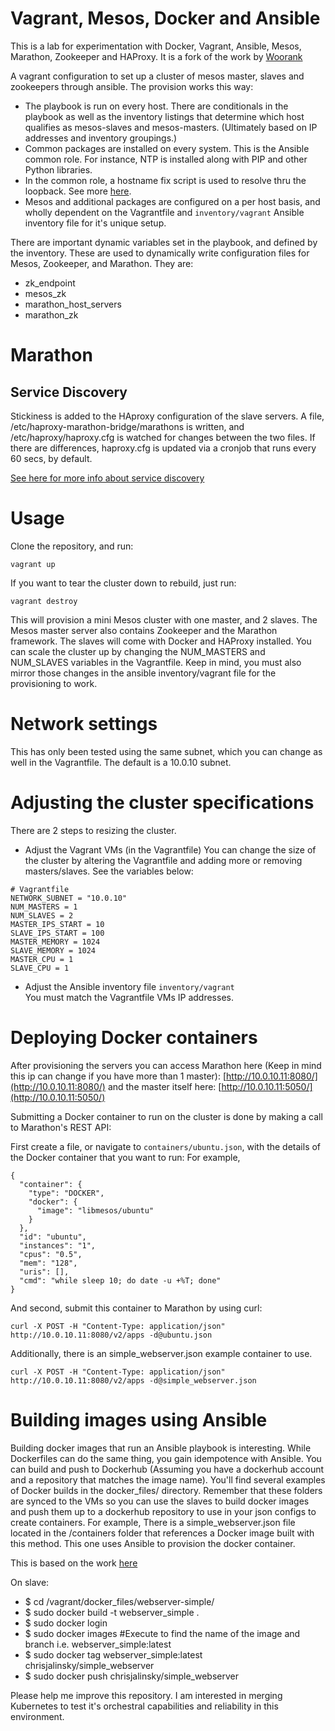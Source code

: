 Vagrant, Mesos, Docker and Ansible
=====================

This is a lab for experimentation with Docker, Vagrant, Ansible, Mesos, Marathon, Zookeeper and HAProxy. It is a fork of the work by [Woorank](https://github.com/Woorank/vagrant-mesos-cluster)

A vagrant configuration to set up a cluster of mesos master, slaves and zookeepers through ansible. The provision works this way:

* The playbook is run on every host. There are conditionals in the playbook as well as the inventory listings that determine which host qualifies as mesos-slaves and mesos-masters. (Ultimately based on IP addresses and inventory groupings.)
* Common packages are installed on every system. This is the Ansible common role. For instance, NTP is installed along with PIP and other Python libraries.
* In the common role, a hostname fix script is used to resolve thru the loopback. See more [here](http://www.debian.org/doc/manuals/debian-reference/ch05.en.html#_the_hostname_resolution).
* Mesos and additional packages are configured on a per host basis, and wholly dependent on the Vagrantfile and ```inventory/vagrant``` Ansible inventory file for it's unique setup.


There are important dynamic variables set in the playbook, and defined by the inventory. These are used to dynamically write configuration files for Mesos, Zookeeper, and Marathon. They are:

* zk_endpoint
* mesos_zk
* marathon_host_servers
* marathon_zk

# Marathon
## Service Discovery
Stickiness is added to the HAproxy configuration of the slave servers. A file, /etc/haproxy-marathon-bridge/marathons is written, and /etc/haproxy/haproxy.cfg is watched for changes between the two files. If there are differences, haproxy.cfg is updated via a cronjob that runs every 60 secs, by default.

[See here for more info about service discovery](https://open.mesosphere.com/getting-started/service-discovery/)




# Usage

Clone the repository, and run:

```
vagrant up
```

If you want to tear the cluster down to rebuild, just run:
```
vagrant destroy
```

This will provision a mini Mesos cluster with one master, and 2 slaves.  The Mesos master server also contains Zookeeper and the
Marathon framework. The slaves will come with Docker and HAProxy installed. You can scale the cluster up by changing the NUM_MASTERS and NUM_SLAVES variables in the Vagrantfile. Keep in mind, you must also mirror those changes in the ansible inventory/vagrant file for the provisioning to work.

# Network settings

This has only been tested using the same subnet, which you can change as well in the Vagrantfile. The default is a 10.0.10 subnet.


# Adjusting the cluster specifications

There are 2 steps to resizing the cluster.

* Adjust the Vagrant VMs (in the Vagrantfile)
You can change the size of the cluster by altering the Vagrantfile and adding more or removing masters/slaves. See the variables below:

```
# Vagrantfile
NETWORK_SUBNET = "10.0.10"
NUM_MASTERS = 1
NUM_SLAVES = 2
MASTER_IPS_START = 10
SLAVE_IPS_START = 100
MASTER_MEMORY = 1024
SLAVE_MEMORY = 1024
MASTER_CPU = 1
SLAVE_CPU = 1
```

*  Adjust the Ansible inventory file ```inventory/vagrant```  
You must match the Vagrantfile VMs IP addresses.



# Deploying Docker containers

After provisioning the servers you can access Marathon here (Keep in mind this ip can change if you have more than 1 master):
[http://10.0.10.11:8080/](http://10.0.10.11:8080/) and the master itself here: [http://10.0.10.11:5050/](http://10.0.10.11:5050/)

Submitting a Docker container to run on the cluster is done by making a call to
Marathon's REST API:

First create a file, or navigate to `containers/ubuntu.json`, with the details of the Docker container that you want to run: For example,

```
{
  "container": {
    "type": "DOCKER",
    "docker": {
      "image": "libmesos/ubuntu"
    }
  },
  "id": "ubuntu",
  "instances": "1",
  "cpus": "0.5",
  "mem": "128",
  "uris": [],
  "cmd": "while sleep 10; do date -u +%T; done"
}
```

And second, submit this container to Marathon by using curl:

```
curl -X POST -H "Content-Type: application/json" http://10.0.10.11:8080/v2/apps -d@ubuntu.json
```

Additionally, there is an simple_webserver.json example container to use.

```
curl -X POST -H "Content-Type: application/json" http://10.0.10.11:8080/v2/apps -d@simple_webserver.json
```

# Building images using Ansible

Building docker images that run an Ansible playbook is interesting. While Dockerfiles can do the same thing, you gain idempotence with Ansible.
You can build and push to Dockerhub (Assuming you have a dockerhub account and a repository that matches the image name). You'll find several examples of Docker builds in the docker_files/ directory. Remember that these folders are synced to the VMs so you can use the slaves to build docker images and push them up to a dockerhub repository to use in your json configs to create containers. For example, There is a simple_webserver.json file located in the /containers folder that references a Docker image built with this method. This one uses Ansible to provision the docker container.

This is based on the work [here](https://github.com/ansible/ansible-docker-base)

On slave:

* $ cd /vagrant/docker_files/webserver-simple/
* $ sudo docker build -t webserver_simple .
* $ sudo docker login
* $ sudo docker images #Execute to find the name of the image and branch i.e. webserver_simple:latest
* $ sudo docker tag webserver_simple:latest chrisjalinsky/simple_webserver
* $ sudo docker push chrisjalinsky/simple_webserver

Please help me improve this repository. I am interested in merging Kubernetes to test it's orchestral capabilities and reliability in this environment.

